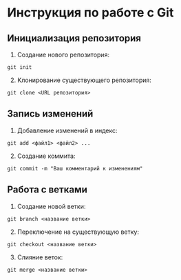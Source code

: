 # Инструкция по работе с Git
## Инициализация репозитория
1. Создание нового репозитория:
```
git init
```
2. Клонирование существующего репозитория:
```
git clone <URL репозитория>
```
## Запись изменений
1. Добавление изменений в индекс:
```
git add <файл1> <файл2> ...
```
2. Создание коммита:
```
git commit -m "Ваш комментарий к изменениям"
```
## Работа с ветками

1. Создание новой ветки:

```
git branch <название ветки>
```
2. Переключение на существующую ветку:

```
git checkout <название ветки>
```
3. Слияние веток:

```
git merge <название ветки>